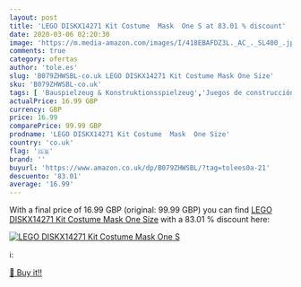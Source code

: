 ```yaml
---
layout: post
title: 'LEGO DISKX14271 Kit Costume  Mask  One S at 83.01 % discount'
date: 2020-03-06 02:20:30
image: 'https://m.media-amazon.com/images/I/418EBAFDZ3L._AC_._SL400_.jpg'
comments: true
category: ofertas
author: 'tole.es'
slug: 'B079ZHWSBL-co.uk LEGO DISKX14271 Kit Costume Mask One Size'
sku: 'B079ZHWSBL-co.uk'
tags: [ 'Bauspielzeug & Konstruktionsspielzeug','Juegos de construcción para niños','Juguetes','Juguetes y juegos','Spielzeug','lego', ]
actualPrice: 16.99 GBP
currency: GBP
price: 16.99
comparePrice: 99.99 GBP
prodname: 'LEGO DISKX14271 Kit Costume  Mask  One Size'
country: 'co.uk'
flag: '🇬🇧'
brand: ''
buyurl: 'https://www.amazon.co.uk/dp/B079ZHWSBL/?tag=tolees0a-21'
descuento: '83.01'
average: '16.99'
---
```


With a final price of 16.99 GBP (original: 99.99 GBP) you can find [LEGO DISKX14271 Kit Costume  Mask  One Size](https://www.amazon.co.uk/dp/B079ZHWSBL/?tag=tolees0a-21) with a  83.01 % discount here:

[![LEGO DISKX14271 Kit Costume  Mask  One S](https://m.media-amazon.com/images/I/418EBAFDZ3L._AC_._SL400_.jpg)](https://www.amazon.co.uk/dp/B079ZHWSBL/?tag=tolees0a-21)

ℹ️:


[🛒 Buy it!!](https://www.amazon.co.uk/dp/B079ZHWSBL/?tag=tolees0a-21)
